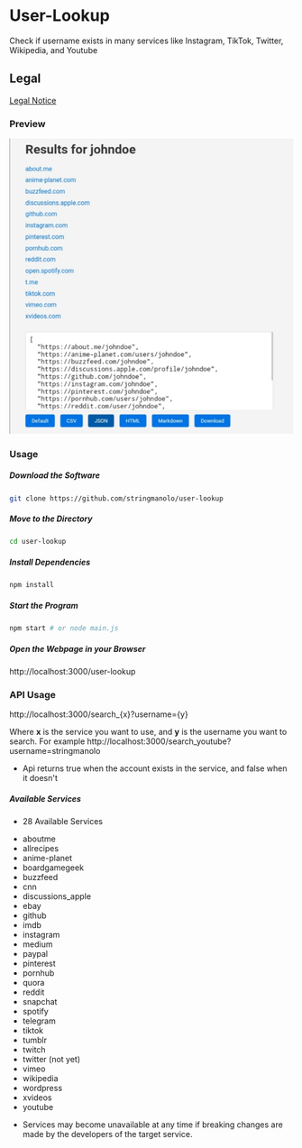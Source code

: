# User-Lookup

Check if username exists in many services like Instagram, TikTok, Twitter, Wikipedia, and Youtube

## Legal
[Legal Notice](https://github.com/StringManolo/user-lookup/blob/main/LEGAL.md#disclaimer-notice)

### Preview
![Preview](https://raw.githubusercontent.com/StringManolo/user-lookup/378c42812db7c84d6c81394259fa9516d67f8b68/images/user_lookup_image_1.jpg)

### Usage

##### Download the Software
```bash
git clone https://github.com/stringmanolo/user-lookup
```

##### Move to the Directory
```bash
cd user-lookup
```

##### Install Dependencies
```bash
npm install
```

##### Start the Program
```bash
npm start # or node main.js
```

##### Open the Webpage in your Browser
http://localhost:3000/user-lookup


### API Usage
http://localhost:3000/search_{x}?username={y}

Where __x__ is the service you want to use, and __y__ is the username you want to search. For example http://localhost:3000/search_youtube?username=stringmanolo

* Api returns true when the account exists in the service, and false when it doesn't

##### Available Services

* 28 Available Services

- aboutme
- allrecipes
- anime-planet
- boardgamegeek
- buzzfeed
- cnn
- discussions_apple
- ebay
- github
- imdb
- instagram
- medium
- paypal
- pinterest
- pornhub
- quora
- reddit
- snapchat
- spotify
- telegram
- tiktok
- tumblr
- twitch
- twitter (not yet)
- vimeo
- wikipedia
- wordpress
- xvideos
- youtube

* Services may become unavailable at any time if breaking changes are made by the developers of the target service. 
